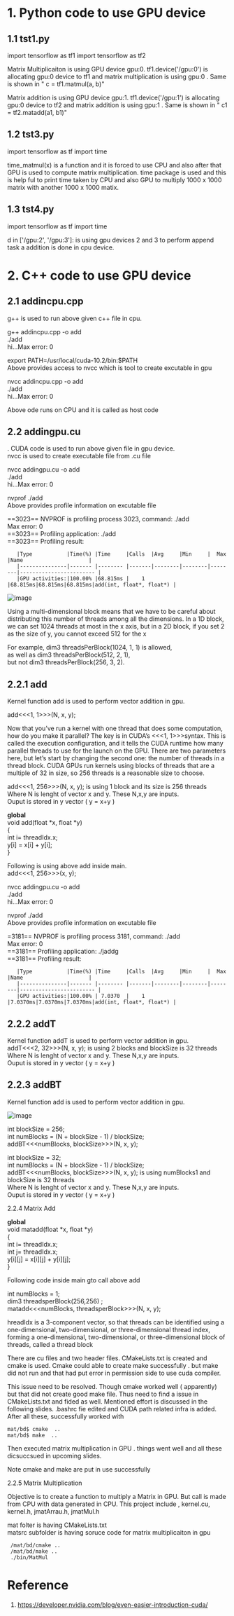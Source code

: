 
# 1. Python code to use GPU device
 
 ##  1.1  tst1.py 
  
import tensorflow as tf1
import tensorflow as tf2

 Matrix Multiplicaiton is using GPU device gpu:0. 
 tf1.device('/gpu:0') is  allocating gpu:0 device to tf1 and   matrix multiplication is using  gpu:0 .  Same is shown in " c = tf1.matmul(a, b)" 

 Matrix addition is using GPU device gpu:1. 
 tf1.device('/gpu:1') is  allocating gpu:0 device to tf2 and   matrix addition is using  gpu:1 .  Same is shown in "   c1 = tf2.matadd(a1, b1)" 
 
 
 
 ##  1.2  tst3.py 
  
import tensorflow as tf
import time

time_matmul(x) is a function and it is forced to  use CPU and also after that GPU is used to compute matrix multiplication.  time package is used and this is help ful to print time taken by CPU and also GPU to multiply 1000 x 1000 matrix with another 1000 x 1000 matix. 
 
 
  ##  1.3  tst4.py 
  
import tensorflow as tf
import time

d in ['/gpu:2', '/gpu:3']: is using  gpu devices 2  and 3 to perform append task a 
addition is done in cpu device.
 
# 2. C++ code to use GPU device
  
 ##  2.1  addincpu.cpp
  g++ is used to run above given c++ file in cpu. 
 
 g++ addincpu.cpp -o add <br>
 ./add  <br>
 hi...Max error: 0 <br>


export PATH=/usr/local/cuda-10.2/bin:$PATH <br>
Above provides access to nvcc which is tool to create excutable in gpu <br>

 nvcc addincpu.cpp -o add <br>
 ./add  <br>
 hi...Max error: 0 <br>

 
 Above ode  runs on  CPU  and it is called as  host code
 
  
 ##  2.2  addingpu.cu  <br>
  .
  CUDA code is used to run above given file in gpu device.   <br>
  nvcc is used to create executable file from .cu file
  
   nvcc addingpu.cu -o add <br>
 ./add  <br>
 hi...Max error: 0 <br>
 
  
  nvprof ./add <br>
  Above provides profile information on excutable file
  
  ==3023== NVPROF is profiling process 3023, command: ./add <br>
Max error: 0 <br>
==3023== Profiling application: ./add <br>
==3023== Profiling result:  <br>

       |Type           |Time(%) |Time     |Calls  |Avg     |Min     |  Max   |Name                     | 
       |---------------|------- |-------- |-------|--------|--------|--------|------------------------ | 
       |GPU activities:|100.00% |68.815ms |    1  |68.815ms|68.815ms|68.815ms|add(int, float*, float*) | 


  
   ![image](https://user-images.githubusercontent.com/58679469/229171538-cc2a6003-f07d-4e29-8128-603b3c0267da.png)
   
Using a multi-dimensional block means that we have to be careful about distributing this number of threads among all the dimensions. In a 1D block, we can set 1024 threads at most in the x axis, but in a 2D block, if you set 2 as the size of y, you cannot exceed 512 for the x

For example, 
dim3 threadsPerBlock(1024, 1, 1) is allowed,  <br>
as well as dim3 threadsPerBlock(512, 2, 1),  <br>
but not dim3 threadsPerBlock(256, 3, 2).<br>

  
  
  ## 2.2.1  add
  Kernel function add is used to perform vector addition in gpu.  <br>
  
   add<<<1, 1>>>(N, x, y);

Now that you’ve run a kernel with one thread that does some computation, how do you make it parallel? The key is in CUDA’s <<<1, 1>>>syntax. This is called the execution configuration, and it tells the CUDA runtime how many parallel threads to use for the launch on the GPU. There are two parameters here, but let’s start by changing the second one: the number of threads in a thread block. CUDA GPUs run kernels using blocks of threads that are a multiple of 32 in size, so 256 threads is a reasonable size to choose.


  add<<<1, 256>>>(N, x, y);  is using 1 block and its size is 256 threads   <br>
  Where N is lenght of vector x and y. These N,x,y are inputs.  <br>
  Ouput is stored in y vector ( y = x+y )
  
  __global__  <br>
void add(float *x, float *y) <br>
{ <br>
  int i= threadIdx.x; <br>
  y[i] = x[i] + y[i]; <br>
}  <br>

Following is using above add inside main. <br>
 add<<<1, 256>>>(x, y);
 
   nvcc addingpu.cu -o add <br>
 ./add  <br>
 hi...Max error: 0 <br>
 
  
  nvprof ./add <br>
  Above provides profile information on excutable file
  
=3181== NVPROF is profiling process 3181, command: ./add <br>
Max error: 0 <br>
==3181== Profiling application: ./jaddg <br>
==3181== Profiling result: <br>




       |Type           |Time(%) |Time     |Calls  |Avg     |Min     |  Max   |Name                     | 
       |---------------|------- |-------- |-------|--------|--------|--------|------------------------ | 
       |GPU activities:|100.00% | 7.0370  |    1  |7.0370ms|7.0370ms|7.0370ms|add(int, float*, float*) | 

  
  ## 2.2.2  addT
  Kernel function addT is used to perform vector addition in gpu.  <br>
  addT<<<2, 32>>>(N, x, y);  is using 2 blocks and blockSize is 32 threads   <br>
  Where N is lenght of vector x and y. These N,x,y are inputs.  <br>
  Ouput is stored in y vector ( y = x+y )
  
  
   ## 2.2.3  addBT
  Kernel function add is used to perform vector addition in gpu.  <br>
  
  ![image](https://user-images.githubusercontent.com/58679469/229173375-a1c4ba72-9d7e-4cfd-8dc1-8f2cfed69986.png)

int blockSize = 256; <br> 
int numBlocks = (N + blockSize - 1) / blockSize; <br> 
addBT<<<numBlocks, blockSize>>>(N, x, y); <br> 


  
  int blockSize = 32;  <br>
   int numBlocks = (N + blockSize - 1) / blockSize;  <br> 
  addBT<<<numBlocks, blockSize>>>(N, x, y);  is using numBlocks1 and blockSize is 32 threads  <br>
  Where N is lenght of vector x and y. These N,x,y are inputs. <br>
  Ouput is stored in y vector ( y = x+y )
  
  
  2.2.4 Matrix Add
  
   __global__  <br>
void matadd(float *x, float *y) <br>
{ <br>
  int i= threadIdx.x; <br>
  int j= threadIdx.x; <br>
  y[i][j] = x[i][j] + y[i][j]; <br>
}  <br>
  
 Following code inside main gto call above add
  
int numBlocks = 1; <br> 
dim3  threadsperBlock(256,256) ; <br> 
matadd<<<numBlocks, threadsperBlock>>>(N, x, y); <br> 


hreadIdx is a 3-component vector, so that threads can be identified using a one-dimensional, two-dimensional, or three-dimensional thread index, forming a one-dimensional, two-dimensional, or three-dimensional block of threads, called a thread block

There are cu files and two header files. CMakeLists.txt is created and cmake is used.  Cmake could able to create make successfully   . but make did not run and that had put error in permission side to use cuda compiler.

 This issue need to be resolved.  Though cmake worked well ( apparently) but that did not create good make file. Thus need to find a issue in  CMakeLists.txt and  fided as well. Mentioned effort is discussed in the following slides. .bashrc fie edited and CUDA path related infra is added.  After all these, successfully  worked with

    mat/bd$ cmake  .. 
    mat/bd$ make  .. 
 
   Then executed matrix multiplication in GPU . things went well and all these dicsuccsued in upcoming slides.



Note cmake and make are put in use successfully 

  2.2.5 Matrix Multiplication
  
  Objective is to create a function to multiply a Matrix in  GPU.  But call is made from CPU with data generated in CPU. This project include , kernel.cu, kernel.h, jmatArrau.h, jmatMul.h
  
   mat folter is having  CMakeLists.txt  <br>
   matsrc subfolder is having soruce  code for matrix multiplicaiton in gpu
   
     /mat/bd/cmake ..
     /mat/bd/make ..
     ./bin/MatMul
     
  # Reference
  1. https://developer.nvidia.com/blog/even-easier-introduction-cuda/ <br> 
